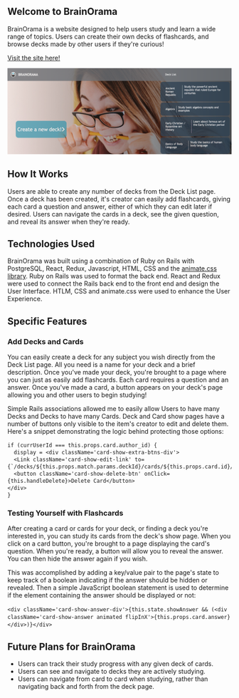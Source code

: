 ## Welcome to BrainOrama

BrainOrama is a website designed to help users study and learn a wide range of topics.  Users can create their own decks of flashcards, and browse decks made by other users if they're curious!

[Visit the site here!](http://brainorama.herokuapp.com/#/)

![brainorama image](./app/assets/images/ReadMe_image.png)

## How It Works

Users are able to create any number of decks from the Deck List page.  Once a deck has been created, it's creator can easily add flashcards, giving each card a question and answer, either of which they can edit later if desired.  Users can navigate the cards in a deck, see the given question, and reveal its answer when they're ready.

## Technologies Used

BrainOrama was built using a combination of Ruby on Rails with PostgreSQL, React, Redux, Javascript, HTML, CSS and the [animate.css library](https://github.com/daneden/animate.css).  Ruby on Rails was used to format the back end.  React and Redux were used to connect the Rails back end to the front end and design the User Interface.  HTLM, CSS and animate.css were used to enhance the User Experience.

## Specific Features

### Add Decks and Cards

You can easily create a deck for any subject you wish directly from the Deck List page.  All you need is a name for your deck and a brief description.  Once you've made your deck, you're brought to a page where you can just as easily add flashcards.  Each card requires a question and an answer.  Once you've made a card, a button appears on your deck's page allowing you and other users to begin studying!

Simple Rails associations allowed me to easily allow Users to have many Decks and Decks to have many Cards.  Deck and Card show pages have a number of buttons only visible to the item's creator to edit and delete them.  Here's a snippet demonstrating the logic behind protecting those options:

```
if (currUserId === this.props.card.author_id) {
  display = <div className='card-show-extra-btns-div'>
  <Link className='card-show-edit-link' to={`/decks/${this.props.match.params.deckId}/cards/${this.props.card.id}/edit`}>EditCard</Link>
  <button className='card-show-delete-btn' onClick={this.handleDelete}>Delete Card</button>
</div>
}
```

### Testing Yourself with Flashcards

After creating a card or cards for your deck, or finding a deck you're interested in, you can study its cards from the deck's show page.  When you click on a card button, you're brought to a page displaying the card's question.  When you're ready, a button will allow you to reveal the answer.  You can then hide the answer again if you wish.

This was accomplished by adding a key/value pair to the page's state to keep track of a boolean indicating if the answer should be hidden or revealed.  Then a simple JavaScript boolean statement is used to determine if the element containing the answer should be displayed or not:

``<div className='card-show-answer-div'>{this.state.showAnswer && (<div className='card-show-answer animated flipInX'>{this.props.card.answer}</div>)}</div>``


## Future Plans for BrainOrama

* Users can track their study progress with any given deck of cards.
* Users can see and navigate to decks they are actively studying.
* Users can navigate from card to card when studying, rather than navigating back and forth from the deck page.